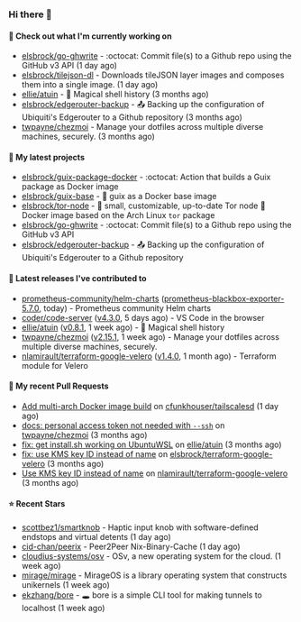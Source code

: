 ### Hi there 👋

#### 👷 Check out what I'm currently working on

- [elsbrock/go-ghwrite](https://github.com/elsbrock/go-ghwrite) - :octocat: Commit file(s) to a Github repo using the GitHub v3 API (1 day ago)
- [elsbrock/tilejson-dl](https://github.com/elsbrock/tilejson-dl) - Downloads tileJSON layer images and composes them into a single image. (1 day ago)
- [ellie/atuin](https://github.com/ellie/atuin) - 🐢 Magical shell history (3 months ago)
- [elsbrock/edgerouter-backup](https://github.com/elsbrock/edgerouter-backup) - :outbox_tray: Backing up the configuration of Ubiquiti&#39;s Edgerouter to a Github repository (3 months ago)
- [twpayne/chezmoi](https://github.com/twpayne/chezmoi) - Manage your dotfiles across multiple diverse machines, securely. (3 months ago)

#### 🌱 My latest projects

- [elsbrock/guix-package-docker](https://github.com/elsbrock/guix-package-docker) - :octocat: Action that builds a Guix package as Docker image
- [elsbrock/guix-base](https://github.com/elsbrock/guix-base) - :whale: guix as a Docker base image
- [elsbrock/tor-node](https://github.com/elsbrock/tor-node) - :rocket: small, customizable, up-to-date Tor node :whale: Docker image based on the Arch Linux `tor` package
- [elsbrock/go-ghwrite](https://github.com/elsbrock/go-ghwrite) - :octocat: Commit file(s) to a Github repo using the GitHub v3 API
- [elsbrock/edgerouter-backup](https://github.com/elsbrock/edgerouter-backup) - :outbox_tray: Backing up the configuration of Ubiquiti&#39;s Edgerouter to a Github repository

#### 🔭 Latest releases I've contributed to

- [prometheus-community/helm-charts](https://github.com/prometheus-community/helm-charts) ([prometheus-blackbox-exporter-5.7.0](https://github.com/prometheus-community/helm-charts/releases/tag/prometheus-blackbox-exporter-5.7.0), today) - Prometheus community Helm charts
- [coder/code-server](https://github.com/coder/code-server) ([v4.3.0](https://github.com/coder/code-server/releases/tag/v4.3.0), 5 days ago) - VS Code in the browser
- [ellie/atuin](https://github.com/ellie/atuin) ([v0.8.1](https://github.com/ellie/atuin/releases/tag/v0.8.1), 1 week ago) - 🐢 Magical shell history
- [twpayne/chezmoi](https://github.com/twpayne/chezmoi) ([v2.15.1](https://github.com/twpayne/chezmoi/releases/tag/v2.15.1), 1 week ago) - Manage your dotfiles across multiple diverse machines, securely.
- [nlamirault/terraform-google-velero](https://github.com/nlamirault/terraform-google-velero) ([v1.4.0](https://github.com/nlamirault/terraform-google-velero/releases/tag/v1.4.0), 1 month ago) - Terraform module for Velero

#### 🔨 My recent Pull Requests

- [Add multi-arch Docker image build](https://github.com/cfunkhouser/tailscalesd/pull/8) on [cfunkhouser/tailscalesd](https://github.com/cfunkhouser/tailscalesd) (1 day ago)
- [docs: personal access token not needed with `--ssh`](https://github.com/twpayne/chezmoi/pull/1818) on [twpayne/chezmoi](https://github.com/twpayne/chezmoi) (3 months ago)
- [fix: get install.sh working on UbuntuWSL](https://github.com/ellie/atuin/pull/260) on [ellie/atuin](https://github.com/ellie/atuin) (3 months ago)
- [fix: use KMS key ID instead of name](https://github.com/elsbrock/terraform-google-velero/pull/1) on [elsbrock/terraform-google-velero](https://github.com/elsbrock/terraform-google-velero) (3 months ago)
- [Use KMS key ID instead of name](https://github.com/nlamirault/terraform-google-velero/pull/27) on [nlamirault/terraform-google-velero](https://github.com/nlamirault/terraform-google-velero) (3 months ago)

#### ⭐ Recent Stars

- [scottbez1/smartknob](https://github.com/scottbez1/smartknob) - Haptic input knob with software-defined endstops and virtual detents (1 day ago)
- [cid-chan/peerix](https://github.com/cid-chan/peerix) - Peer2Peer Nix-Binary-Cache (1 day ago)
- [cloudius-systems/osv](https://github.com/cloudius-systems/osv) - OSv, a new operating system for the cloud. (1 week ago)
- [mirage/mirage](https://github.com/mirage/mirage) - MirageOS is a library operating system that constructs unikernels (1 week ago)
- [ekzhang/bore](https://github.com/ekzhang/bore) - 🕳 bore is a simple CLI tool for making tunnels to localhost (1 week ago)
